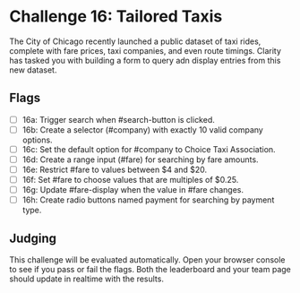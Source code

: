 # Challenge 16: Tailored Taxis

The City of Chicago recently launched a public dataset of taxi rides, complete with fare prices, taxi companies, and even route timings. Clarity has tasked you with building a form to query adn display entries from this new dataset.

## Flags

- [ ] 16a: Trigger search when #search-button is clicked.
- [ ] 16b: Create a selector (#company) with exactly 10 valid company options.
- [ ] 16c: Set the default option for #company to Choice Taxi Association.
- [ ] 16d: Create a range input (#fare) for searching by fare amounts.
- [ ] 16e: Restrict #fare to values between $4 and $20.
- [ ] 16f: Set #fare to choose values that are multiples of $0.25.
- [ ] 16g: Update #fare-display when the value in #fare changes.
- [ ] 16h: Create radio buttons named payment for searching by payment type.

## Judging

This challenge will be evaluated automatically. Open your browser console to see if you pass or fail the flags. Both the leaderboard and your team page should update in realtime with the results.